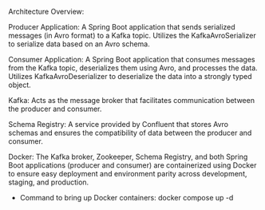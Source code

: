 Architecture Overview:

Producer Application:
A Spring Boot application that sends serialized messages (in Avro format) to a Kafka topic.
Utilizes the KafkaAvroSerializer to serialize data based on an Avro schema.

Consumer Application:
A Spring Boot application that consumes messages from the Kafka topic, deserializes them using Avro, and processes the data.
Utilizes KafkaAvroDeserializer to deserialize the data into a strongly typed object.

Kafka:
Acts as the message broker that facilitates communication between the producer and consumer.

Schema Registry:
A service provided by Confluent that stores Avro schemas and ensures the compatibility of data between the producer and consumer.

Docker:
The Kafka broker, Zookeeper, Schema Registry, and both Spring Boot applications (producer and consumer) are containerized using Docker to ensure easy deployment and environment parity across development, staging, and production.
  - Command to bring up Docker containers: docker compose up -d
